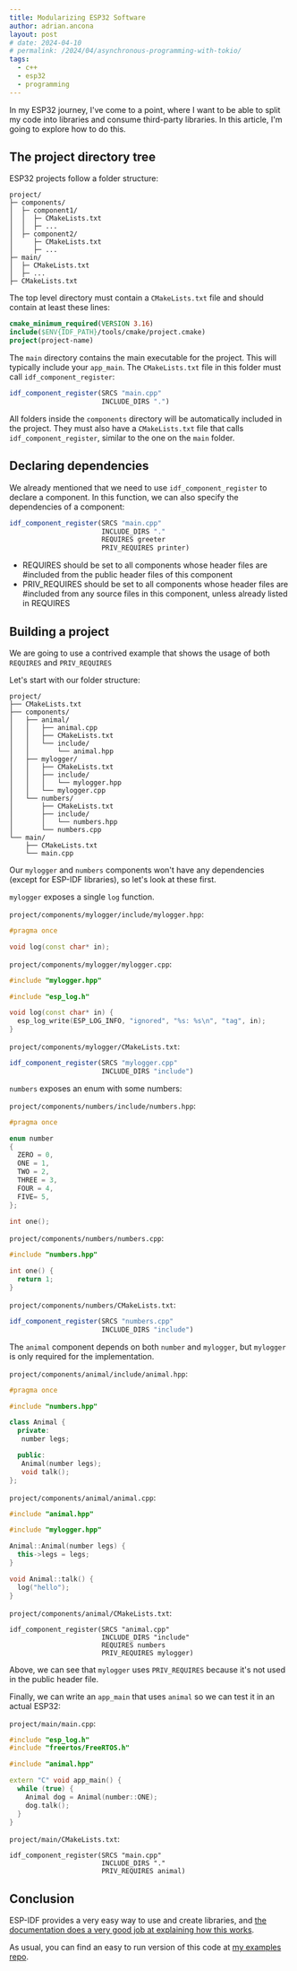 ```yaml
---
title: Modularizing ESP32 Software
author: adrian.ancona
layout: post
# date: 2024-04-10
# permalink: /2024/04/asynchronous-programming-with-tokio/
tags:
  - c++
  - esp32
  - programming
---
```


In my ESP32 journey, I've come to a point, where I want to be able to split my code into libraries and consume third-party libraries. In this article, I'm going to explore how to do this.

## The project directory tree

ESP32 projects follow a folder structure:

```
project/
├─ components/
│  ├─ component1/
│  │  ├─ CMakeLists.txt
│  │  ├─ ...
│  ├─ component2/
│     ├─ CMakeLists.txt
│     ├─ ...
├─ main/
│  ├─ CMakeLists.txt
│  ├─ ...
├─ CMakeLists.txt
```

<!--more-->

The top level directory must contain a `CMakeLists.txt` file and should contain at least these lines:

```cmake
cmake_minimum_required(VERSION 3.16)
include($ENV{IDF_PATH}/tools/cmake/project.cmake)
project(project-name)
```

The `main` directory contains the main executable for the project. This will typically include your `app_main`. The `CMakeLists.txt` file in this folder must call `idf_component_register`:

```cmake
idf_component_register(SRCS "main.cpp"
                       INCLUDE_DIRS ".")
```

All folders inside the `components` directory will be automatically included in the project. They must also have a `CMakeLists.txt` file that calls `idf_component_register`, similar to the one on the `main` folder.

## Declaring dependencies

We already mentioned that we need to use `idf_component_register` to declare a component. In this function, we can also specify the dependencies of a component:

```cmake
idf_component_register(SRCS "main.cpp"
                       INCLUDE_DIRS "."
                       REQUIRES greeter
                       PRIV_REQUIRES printer)
```

- REQUIRES should be set to all components whose header files are #included from the public header files of this component
- PRIV_REQUIRES should be set to all components whose header files are #included from any source files in this component, unless already listed in REQUIRES

## Building a project

We are going to use a contrived example that shows the usage of both `REQUIRES` and `PRIV_REQUIRES`

Let's start with our folder structure:

```
project/
├── CMakeLists.txt
├── components/
│   ├── animal/
│   │   ├── animal.cpp
│   │   ├── CMakeLists.txt
│   │   └── include/
│   │       └── animal.hpp
│   ├── mylogger/
│   │   ├── CMakeLists.txt
│   │   ├── include/
│   │   │   └── mylogger.hpp
│   │   └── mylogger.cpp
│   └── numbers/
│       ├── CMakeLists.txt
│       ├── include/
│       │   └── numbers.hpp
│       └── numbers.cpp
└── main/
    ├── CMakeLists.txt
    └── main.cpp
```

Our `mylogger` and `numbers` components won't have any dependencies (except for ESP-IDF libraries), so let's look at these first.

`mylogger` exposes a single `log` function.

`project/components/mylogger/include/mylogger.hpp`:

```cpp
#pragma once

void log(const char* in);
```

`project/components/mylogger/mylogger.cpp`:

```cpp
#include "mylogger.hpp"

#include "esp_log.h"

void log(const char* in) {
  esp_log_write(ESP_LOG_INFO, "ignored", "%s: %s\n", "tag", in);
}
```

`project/components/mylogger/CMakeLists.txt`:

```cmake
idf_component_register(SRCS "mylogger.cpp"
                       INCLUDE_DIRS "include")
```

`numbers` exposes an enum with some numbers:

`project/components/numbers/include/numbers.hpp`:

```cpp
#pragma once

enum number
{
  ZERO = 0,
  ONE = 1,
  TWO = 2,
  THREE = 3,
  FOUR = 4,
  FIVE= 5,
};

int one();
```

`project/components/numbers/numbers.cpp`:

```cpp
#include "numbers.hpp"

int one() {
  return 1;
}
```

`project/components/numbers/CMakeLists.txt`:

```cmake
idf_component_register(SRCS "numbers.cpp"
                       INCLUDE_DIRS "include")
```

The `animal` component depends on both `number` and `mylogger`, but `mylogger` is only required for the implementation.

`project/components/animal/include/animal.hpp`:

```cpp
#pragma once

#include "numbers.hpp"

class Animal {
  private:
   number legs;

  public:
   Animal(number legs);
   void talk();
};
```

`project/components/animal/animal.cpp`:

```cpp
#include "animal.hpp"

#include "mylogger.hpp"

Animal::Animal(number legs) {
  this->legs = legs;
}

void Animal::talk() {
  log("hello");
}
```

`project/components/animal/CMakeLists.txt`:

```
idf_component_register(SRCS "animal.cpp"
                       INCLUDE_DIRS "include"
                       REQUIRES numbers
                       PRIV_REQUIRES mylogger)
```

Above, we can see that `mylogger` uses `PRIV_REQUIRES` because it's not used in the public header file.

Finally, we can write an `app_main` that uses `animal` so we can test it in an actual ESP32:

`project/main/main.cpp`:

```cpp
#include "esp_log.h"
#include "freertos/FreeRTOS.h"

#include "animal.hpp"

extern "C" void app_main() {
  while (true) {
    Animal dog = Animal(number::ONE);
    dog.talk();
  }
}
```

`project/main/CMakeLists.txt`:

```
idf_component_register(SRCS "main.cpp"
                       INCLUDE_DIRS "."
                       PRIV_REQUIRES animal)
```

## Conclusion

ESP-IDF provides a very easy way to use and create libraries, and [the documentation does a very good job at explaining how this works](https://docs.espressif.com/projects/esp-idf/en/stable/esp32/api-guides/build-system.html).

As usual, you can find an easy to run version of this code at [my examples repo](https://github.com/soonick/ncona-code-samples/tree/master/modularizing-esp32-software).
